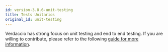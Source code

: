 ```yaml
---
id: version-3.8.6-unit-testing
title: Tests Unitarios
original_id: unit-testing
---
```


Verdaccio has strong focus on unit testing and end to end testing. If you are willing to contribute, please refer to the following [guide for more information](https://github.com/verdaccio/verdaccio/wiki/Developing-new-tests).